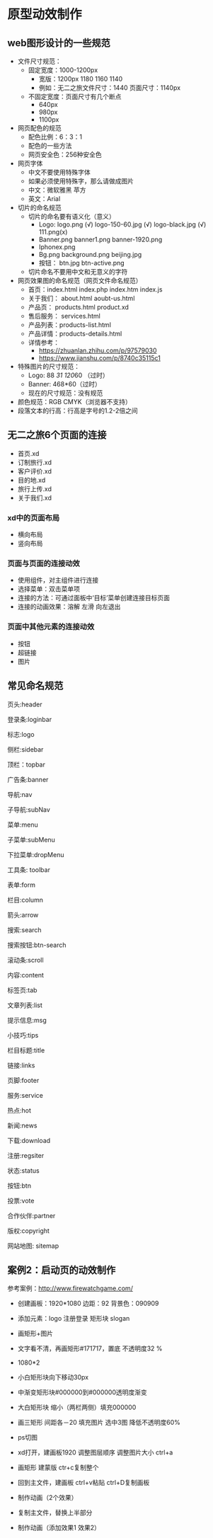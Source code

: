 # 原型动效制作

## web图形设计的一些规范

- 文件尺寸规范：
  - 固定宽度：1000-1200px
    - 宽版：1200px  1180  1160  1140
    - 例如：无二之旅文件尺寸：1440  页面尺寸：1140px
  - 不固定宽度：页面尺寸有几个断点
    - 640px
    - 980px
    - 1100px
- 网页配色的规范
  - 配色比例：6：3：1
  - 配色的一些方法
  - 网页安全色：256种安全色
- 网页字体
  - 中文不要使用特殊字体
  - 如果必须使用特殊字，那么请做成图片
  - 中文：微软雅黑   苹方
  - 英文：Arial  
- 切片的命名规范
  - 切片的命名要有语义化（意义）
    - Logo:   logo.png  (√)     logo-150-60.jpg (√)  logo-black.jpg (√)    111.png(x)
    - Banner.png   banner1.png banner-1920.png
    - Iphonex.png
    - Bg.png  background.png   beijing.jpg 
    - 按钮： btn.jpg btn-active.png
  - 切片命名不要用中文和无意义的字符
- 网页效果图的命名规范（网页文件命名规范）
  - 首页：index.html   index.php  index.htm  index.js
  - 关于我们： about.html   aoubt-us.html  
  - 产品页： products.html  product.xd
  - 售后服务： services.html
  - 产品列表：products-list.html
  - 产品详情：products-details.html
  - 详情参考：
    - https://zhuanlan.zhihu.com/p/97579030
    - https://www.jianshu.com/p/8740c35115c1
- 特殊图片的尺寸规范：
  - Logo: 88 *31  120*60 （过时）
  - Banner: 468*60（过时）
  - 现在的尺寸规范：没有规范
- 颜色规范：RGB   CMYK（浏览器不支持）
- 段落文本的行高：行高是字号的1.2-2倍之间

## 无二之旅6个页面的连接

- 首页.xd
- 订制旅行.xd
- 客户评价.xd
- 目的地.xd
- 旅行上传.xd
- 关于我们.xd

### xd中的页面布局

- 横向布局
- 竖向布局

### 页面与页面的连接动效

- 使用组件，对主组件进行连接
- 选择菜单：双击菜单项
- 连接的方法：可通过面板中‘目标’菜单创建连接目标页面
- 连接的动画效果：溶解  左滑  向左退出

### 页面中其他元素的连接动效

- 按钮
- 超链接
- 图片

## 常见命名规范

页头:header

登录条:loginbar

标志:logo

侧栏:sidebar

顶栏：topbar

广告条:banner

导航:nav

子导航:subNav

菜单:menu

子菜单:subMenu

下拉菜单:dropMenu

工具条: toolbar

表单:form

栏目:column

箭头:arrow

搜索:search

搜索按钮:btn-search

滚动条:scroll

内容:content

标签页:tab

文章列表:list

提示信息:msg

小技巧:tips

栏目标题:title

链接:links

页脚:footer

服务:service

热点:hot

新闻:news

下载:download

注册:regsiter

状态:status

按钮:btn

投票:vote

合作伙伴:partner

版权:copyright

网站地图: sitemap

## 案例2：启动页的动效制作

参考案例：http://www.firewatchgame.com/

- 创建画板：1920*1080   边距：92 背景色：090909

- 添加元素：logo 注册登录 矩形块  slogan

- 画矩形+图片

- 文字看不清，再画矩形#171717，置底  不透明度32 %

- 1080*2  

- 小白矩形块向下移动30px
- 中渐变矩形块#000000到#000000透明度渐变
- 大白矩形块 缩小（两栏两侧）填充000000 
- 画三矩形 间距各－20  填充图片  选中3图 降低不透明度60% 
- ps切图
- xd打开，建画板1920  调整图层顺序  调整图片大小 ctrl+a
- 画矩形 建蒙版  ctr+c复制整个
- 回到主文件，建画板  ctrl+v粘贴 ctrl+D复制画板
- 制作动画（2个效果）
- 复制主文件，替换上半部分
- 制作动画（添加效果1 效果2）